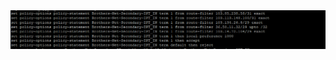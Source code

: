 <img src="CONNECT -NETWORK -NS-TO-ROOT/Screenshot_1-- Brothers-net-mirpur.png" alt="Demo picture" />
